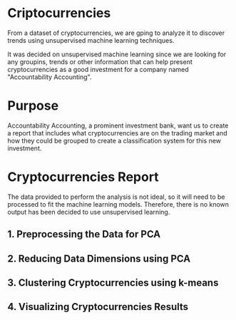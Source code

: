 # Criptocurrencies
From a dataset of cryptocurrencies, we are gping to analyze it to discover trends using unsupervised machine learning techniques. 

It was decided on unsupervised machine learning since we are looking for any groupins, trends or other information that can help present cryptocurrencies as a good investment for a company named "Accountability Accounting".

# Purpose
Accountability Accounting, a prominent investment bank, want us to create a report that includes what cryptocurrencies are on the trading market and how they could be grouped to create a classification system for this new investment.

# Cryptocurrencies Report

The data provided to perform the analysis is not ideal, so it will need to be processed to fit the machine learning models. Therefore, there is no known output has been decided to use unsupervised learning.

## 1. Preprocessing the Data for PCA
## 2. Reducing Data Dimensions using PCA
## 3. Clustering Cryptocurrencies using k-means
## 4. Visualizing Cryptocurrencies Results
